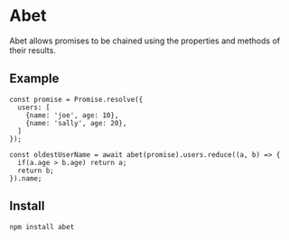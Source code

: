 # Abet

Abet allows promises to be chained using the properties and methods of their results.

## Example

```
const promise = Promise.resolve({
  users: [
    {name: 'joe', age: 10},
    {name: 'sally', age: 20},
  ]
});

const oldestUserName = await abet(promise).users.reduce((a, b) => {
  if(a.age > b.age) return a;
  return b;
}).name;
```

## Install

```
npm install abet
```
